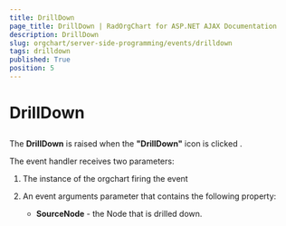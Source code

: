 ```yaml
---
title: DrillDown
page_title: DrillDown | RadOrgChart for ASP.NET AJAX Documentation
description: DrillDown
slug: orgchart/server-side-programming/events/drilldown
tags: drilldown
published: True
position: 5
---
```


# DrillDown



## 

The **DrillDown** is raised when the **"DrillDown"** icon is clicked .

The event handler receives two parameters:

1. The instance of the orgchart firing the event

2. An event arguments parameter that contains the following property:

	* **SourceNode** - the Node that is drilled down.
